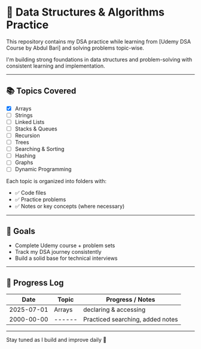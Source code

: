 # 🧠 Data Structures & Algorithms Practice

This repository contains my DSA practice while learning from [Udemy DSA Course by Abdul Bari] and solving problems topic-wise.

I'm building strong foundations in data structures and problem-solving with consistent learning and implementation.

---

## 📚 Topics Covered

- [x] Arrays
- [ ] Strings
- [ ] Linked Lists
- [ ] Stacks & Queues
- [ ] Recursion
- [ ] Trees
- [ ] Searching & Sorting
- [ ] Hashing
- [ ] Graphs
- [ ] Dynamic Programming

Each topic is organized into folders with:
- ✅ Code files
- ✅ Practice problems
- ✅ Notes or key concepts (where necessary)

---

## 🎯 Goals

- Complete Udemy course + problem sets
- Track my DSA journey consistently
- Build a solid base for technical interviews

---

## 📌 Progress Log

| Date       | Topic        | Progress / Notes                            |
|------------|--------------|---------------------------------------------|
| 2025-07-01 | Arrays       | declaring & accessing                       |
| 2000-00-00 | ------       | Practiced searching, added notes            |

---

Stay tuned as I build and improve daily 🚀
